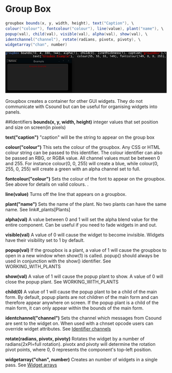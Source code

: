 # Group Box
```csharp
groupbox bounds(x, y, width, height), text("Caption"), \
colour("colour"), fontcolour("colour"), line(value), plant("name"), \
popup(val), child(val), visible(val), alpha(val), show(val), \
identchannel("channel"), rotate(radians, pivotx, pivoty), \
widgetarray("chan", number)
```
![](images/groupBoxExample.png)

Groupbox creates a container for other GUI widgets. They do not communicate with Csound but can be useful for organising widgets into panels.


##Identifiers
**bounds(x, y, width, height)** integer values that set position and size on screen(in pixels)

**text("caption")** "caption" will be the string to appear on the group box

**colour("colour")** This sets the colour of the groupbox. Any CSS or HTML colour string can be passed to this identifier. The colour identifier can also be passed an RBG, or RGBA value. All channel values must be between 0 and 255. For instance colour(0, 0, 255) will create a blue, while colour(0, 255, 0, 255) will create a green with an alpha channel set to full.  

**fontcolour("colour")** Sets the colour of the font to appear on the groupbox. See above for details on valid colours. .

**line(value)** Turns off the line that appears on a groupbox. 

**plant("name")** Sets the name of the plant. No two plants can have the same name. See link#_plants[Plants]

**alpha(val)** A value between 0 and 1 will set the alpha blend value for the entire component. Can be useful if you need to fade widgets in and out. 

**visible(val)** A value of 0 will cause the widget to become invisible. Widgets have their visibility set to 1 by default. 

**popup(val)** If the groupbox is a plant, a value of 1 will cause the groupbox to open in a new window when show(1) is called. popup() should always be used in conjunction with the show() identifier. See WORKING_WITH_PLANTS

**show(val)** A value of 1 will cause the popup plant to show. A value of 0 will close the popup plant. See WORKING_WITH_PLANTS

**child(0)** A value of 1 will cause the popup plant to be a child of the main form. By default, popup plants are not children of the main form and can therefore appear anywhere on screen. If the popup plant is a child of the main form, it can only appear within the bounds of the main form. 

**identchannel("channel")** Sets the channel which messages from Csound are sent to the widget on. When used with a chnset opcode users can override widget attributes. See [Identifier channels](./identchannels.md)  

**rotate(radians, pivotx, pivoty)** Rotates the widget by a number of radians(2xPI=full rotation). pivotx and pivoty will determine the rotation pivot points, where 0, 0 represents the component's top-left position. 

**widgetarray("chan", number)** Creates an number of widgets in a single pass. See [Widget arrays](./widget_arrays.md)
